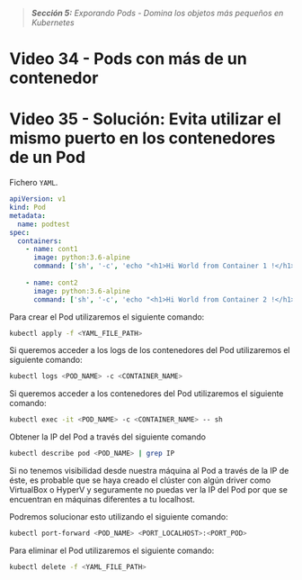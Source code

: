 > _**Sección 5:** Exporando Pods - Domina los objetos más pequeños en Kubernetes_

# Video 34 - Pods con más de un contenedor
# Video 35 - Solución: Evita utilizar el mismo puerto en los contenedores de un Pod

Fichero `YAML`.

```yaml
apiVersion: v1
kind: Pod
metadata:
  name: podtest
spec:
  containers:
    - name: cont1
      image: python:3.6-alpine
      command: ['sh', '-c', 'echo "<h1>Hi World from Container 1 !</h1>" > index.html && python -m http.server 8081']
      
    - name: cont2
      image: python:3.6-alpine
      command: ['sh', '-c', 'echo "<h1>Hi World from Container 2 !</h1>" > index.html && python -m http.server 8082']
```

Para crear el Pod utilizaremos el siguiente comando:

```bash
kubectl apply -f <YAML_FILE_PATH>
```

Si queremos acceder a los logs de los contenedores del Pod utilizaremos el siguiente comando:

```bash
kubectl logs <POD_NAME> -c <CONTAINER_NAME>
```

Si queremos acceder a los contenedores del Pod utilizaremos el siguiente comando:

```bash
kubectl exec -it <POD_NAME> -c <CONTAINER_NAME> -- sh
```

Obtener la IP del Pod a través del siguiente comando

```bash
kubectl describe pod <POD_NAME> | grep IP
```

Si no tenemos visibilidad desde nuestra máquina al Pod a través de la IP de éste, es probable que se haya creado el clúster con algún driver como VirtualBox o HyperV y seguramente no puedas ver la IP del Pod por que se encuentran en máquinas diferentes a tu localhost.

Podremos solucionar esto utilizando el siguiente comando:

```bash
kubectl port-forward <POD_NAME> <PORT_LOCALHOST>:<PORT_POD>
```

Para eliminar el Pod utilizaremos el siguiente comando:
```bash
kubectl delete -f <YAML_FILE_PATH>
```